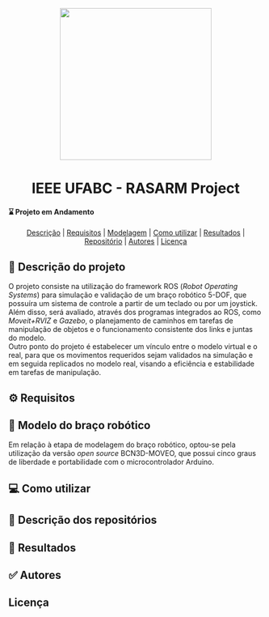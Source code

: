 <p align="center">
    <img width="300" src="https://drive.google.com/uc?export=view&id=1qfL4MxJq_13R_kNgUIDR8ItDM3QRHH2J"/>
</p>

<h1 align="center">IEEE UFABC - RASARM Project</h1>

<h4>⌛ <b>Projeto em Andamento</b></h4>

<p align="center">
    <a href="#-descrição-do-projeto">Descrição</a> |    
    <a href="#-requisitos">Requisitos</a> |
    <a href="#-modelo-do-braço-robótico">Modelagem</a> |
    <a href="#-como-utilizar">Como utilizar</a> |
    <a href="#-resultados">Resultados</a> |
    <a href="#-descrição-dos-repositorios">Repositório</a> |
    <a href="#-autores">Autores</a> |
    <a href="#-licença">Licença</a>
</p>
    
## 🤖 Descrição do projeto

O projeto consiste na utilização do framework ROS (*Robot Operating Systems*) para simulação e validação de um braço robótico 5-DOF, que possuíra um sistema de controle a partir de um teclado ou por um joystick. Além disso, será avaliado, através dos programas integrados ao ROS, como *Moveit+RVIZ* e *Gazebo*, o planejamento de caminhos em tarefas de manipulação de objetos e o funcionamento consistente dos links e juntas do modelo. <br>
Outro ponto do projeto é estabelecer um vínculo entre o modelo virtual e o real, para que os movimentos requeridos sejam validados na simulação e em seguida replicados no modelo real, visando a eficiência e estabilidade em tarefas de manipulação.

## ⚙️ Requisitos 

## 🦾 Modelo do braço robótico

Em relação à etapa de modelagem do braço robótico, optou-se pela utilização da versão *open source* BCN3D-MOVEO, que possui cinco graus de liberdade e portabilidade com o microcontrolador Arduino.<br>

## 💻 Como utilizar

## 📁 Descrição dos repositórios

## 🏁 Resultados

## ✅ Autores

## Licença


